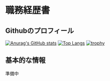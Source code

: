 # 職務経歴書

## Githubのプロフィール

[![Anurag's GitHub stats](https://github-readme-stats.vercel.app/api?username=atomisu0312&count_private=true&theme=cobalt)](https://github.com/anuraghazra/github-readme-stats)
[![Top Langs](https://github-readme-stats.vercel.app/api/top-langs/?username=atomisu0312&count_private=true&theme=cobalt)](https://github.com/anuraghazra/github-readme-stats)
[![trophy](https://github-profile-trophy.vercel.app/?username=atomisu0312&theme=onedark&column=7
)](https://github.com/ryo-ma/github-profile-trophy)

## 基本的な情報
準備中
